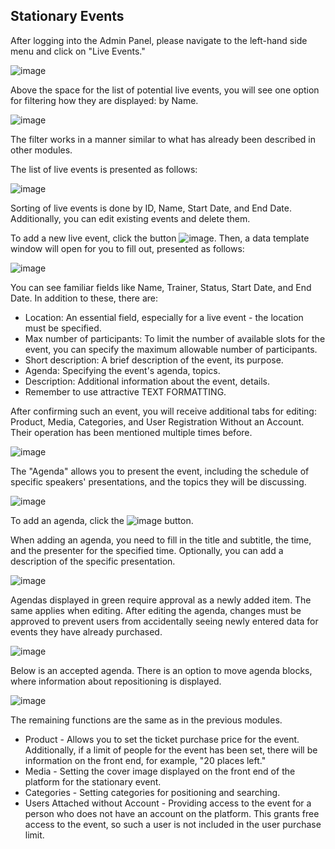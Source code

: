 ## Stationary Events

After logging into the Admin Panel, please navigate to the left-hand side menu and click on "Live Events."

![image](https://github.com/EscolaLMS/Stationary-Events/assets/108077902/a590a4a9-356e-4c7b-8f9c-16328862a446)

Above the space for the list of potential live events, you will see one option for filtering how they are displayed: by Name.

![image](https://github.com/EscolaLMS/Stationary-Events/assets/108077902/3fd39a2f-46a7-4538-915b-7de24ff0cf6d)

The filter works in a manner similar to what has already been described in other modules.

The list of live events is presented as follows:

![image](https://github.com/EscolaLMS/Stationary-Events/assets/108077902/f56ea084-3c90-4152-9c98-30feb98628f5)

Sorting of live events is done by ID, Name, Start Date, and End Date. Additionally, you can edit existing events and delete them.

To add a new live event, click the button ![image](https://github.com/EscolaLMS/Stationary-Events/assets/108077902/2eb848b2-c542-404e-a646-a0e4c1e6a677). Then, a data template window will open for you to fill out, presented as follows:

![image](https://github.com/EscolaLMS/Stationary-Events/assets/108077902/8b05f7d4-1356-40a9-945f-6d2e7bf7e113)

You can see familiar fields like Name, Trainer, Status, Start Date, and End Date. In addition to these, there are:

* Location: An essential field, especially for a live event - the location must be specified.
* Max number of participants: To limit the number of available slots for the event, you can specify the maximum allowable number of participants.
* Short description: A brief description of the event, its purpose.
* Agenda: Specifying the event's agenda, topics.
* Description: Additional information about the event, details.
* Remember to use attractive TEXT FORMATTING.

After confirming such an event, you will receive additional tabs for editing: Product, Media, Categories, and User Registration Without an Account. Their operation has been mentioned multiple times before.

![image](https://github.com/EscolaLMS/Stationary-Events/assets/108077902/f2b66d12-b943-4da3-ab31-1297f4e14b67)

The "Agenda" allows you to present the event, including the schedule of specific speakers' presentations, and the topics they will be discussing.

![image](https://github.com/EscolaLMS/Stationary-Events/assets/108077902/4929b01a-2f1a-4a70-b211-21c199b05b44)


To add an agenda, click the ![image](https://github.com/EscolaLMS/Stationary-Events/assets/108077902/02a7e294-00c1-4e6b-a889-2974de06da9f) button.

When adding an agenda, you need to fill in the title and subtitle, the time, and the presenter for the specified time. Optionally, you can add a description of the specific presentation.

![image](https://github.com/EscolaLMS/Stationary-Events/assets/108077902/bcc50423-f269-456a-af8a-1f74043f8610)

Agendas displayed in green require approval as a newly added item. The same applies when editing. After editing the agenda, changes must be approved to prevent users from accidentally seeing newly entered data for events they have already purchased.

![image](https://github.com/EscolaLMS/Stationary-Events/assets/108077902/8b2c9b3b-aa18-4f49-b88f-e49c634c399e)

Below is an accepted agenda. There is an option to move agenda blocks, where information about repositioning is displayed.

![image](https://github.com/EscolaLMS/Stationary-Events/assets/108077902/3339c46a-b6a1-4de8-9657-8c21d5ba9dd0)


The remaining functions are the same as in the previous modules.
* Product - Allows you to set the ticket purchase price for the event. Additionally, if a limit of people for the event has been set, there will be information on the front end, for example, "20 places left."
* Media - Setting the cover image displayed on the front end of the platform for the stationary event.
* Categories - Setting categories for positioning and searching.
* Users Attached without Account - Providing access to the event for a person who does not have an account on the platform. This grants free access to the event, so such a user is not included in the user purchase limit.

